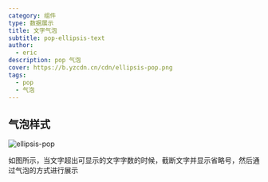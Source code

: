 ```yaml
---
category: 组件
type: 数据展示
title: 文字气泡
subtitle: pop-ellipsis-text
author:
  - eric
description: pop 气泡
cover: https://b.yzcdn.cn/cdn/ellipsis-pop.png
tags:
  - pop
  - 气泡
---
```


## 气泡样式

![ellipsis-pop](https://b.yzcdn.cn/cdn/ellipsis-pop.png)

如图所示，当文字超出可显示的文字字数的时候，截断文字并显示省略号，然后通过气泡的方式进行展示